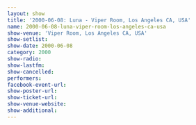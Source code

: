 ```yaml
---
layout: show
title: '2000-06-08: Luna - Viper Room, Los Angeles CA, USA'
name: 2000-06-08-luna-viper-room-los-angeles-ca-usa
show-venue: 'Viper Room, Los Angeles CA, USA'
show-setlist: 
show-date: 2000-06-08
category: 2000
show-radio: 
show-lastfm: 
show-cancelled: 
performers: 
facebook-event-url: 
show-poster-url: 
show-ticket-url: 
show-venue-website: 
show-additional: 
---
```


